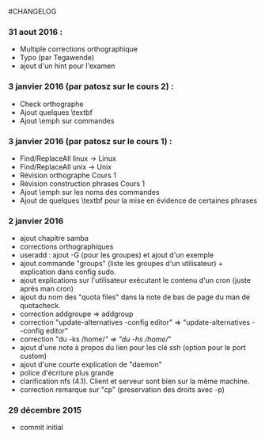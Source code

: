 #CHANGELOG

### 31 aout 2016 :
  * Multiple corrections orthographique
  * Typo (par Tegawende)
  * ajout d'un hint pour l'examen

### 3 janvier 2016 (par patosz sur le cours 2) :
  * Check orthographe
  * Ajout quelques \textbf
  * Ajout \emph sur commandes

### 3 janvier 2016 (par patosz sur le cours 1) :
  * Find/ReplaceAll linux -> Linux
  * Find/ReplaceAll unix -> Unix
  * Révision orthographe Cours 1
  * Révision construction phrases Cours 1
  * Ajout \emph sur les noms des commandes
  * Ajout de quelques \textbf pour la mise en évidence de certaines phrases

### 2 janvier 2016
  * ajout chapitre samba
  * corrections orthographiques
  * useradd : ajout -G (pour les groupes) et ajout d'un exemple
  * ajout commande "groups" (liste les groupes d'un utilisateur) + explication dans config sudo.
  * ajout explications sur l'utilisateur exécutant le contenu d'un cron (juste après man cron)
  * ajout du nom des "quota files" dans la note de bas de page du man de quotacheck.
  * correction addgroupe => addgroup
  * correction "update-alternatives -config editor" => "update-alternatives --config editor"
  * correction "du -ks /home/*" => "du -hs /home/*"
  * ajout d'une note à propos du lien pour les clé ssh (option pour le port custom)
  * ajout d'une courte explication de "daemon"
  * police d'écriture plus grande
  * clarification nfs (4.1). Client et serveur sont bien sur la même machine.
  * correction remarque sur "cp" (preservation des droits avec -p)
 
### 29 décembre 2015
  * commit initial
